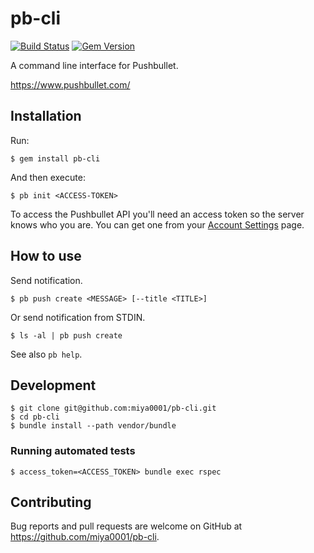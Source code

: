# pb-cli

[![Build Status](https://travis-ci.org/miya0001/pb-cli.svg?branch=master)](https://travis-ci.org/miya0001/pb-cli)
[![Gem Version](https://badge.fury.io/rb/pb-cli.svg)](https://badge.fury.io/rb/pb-cli)

A command line interface for Pushbullet.

https://www.pushbullet.com/

## Installation

Run:

```
$ gem install pb-cli
```

And then execute:

```
$ pb init <ACCESS-TOKEN>
```

To access the Pushbullet API you'll need an access token so the server knows who you are. You can get one from your [Account Settings](https://www.pushbullet.com/#settings/account) page.

## How to use

Send notification.

```
$ pb push create <MESSAGE> [--title <TITLE>]
```

Or send notification from STDIN.

```
$ ls -al | pb push create
```

See also `pb help`.

## Development

```
$ git clone git@github.com:miya0001/pb-cli.git
$ cd pb-cli
$ bundle install --path vendor/bundle
```

### Running automated tests

```
$ access_token=<ACCESS_TOKEN> bundle exec rspec
```

## Contributing

Bug reports and pull requests are welcome on GitHub at https://github.com/miya0001/pb-cli.
